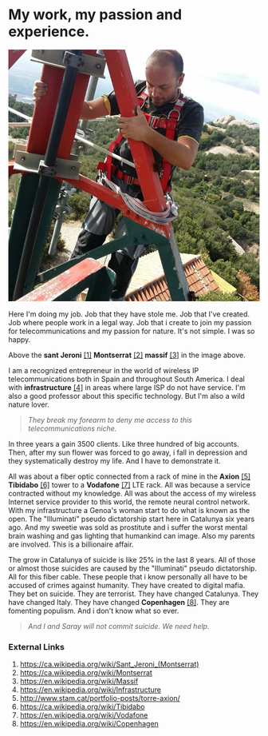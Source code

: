 # My work, my passion and experience.

![mounting a tower](../Images/35400228_456852041423980_6215908955487469568_o.jpg)

Here I'm doing my job. Job that they have stole me. Job that I've created. Job where people work in a legal way. Job that i create to join my passion for telecommunications and my passion for nature. It's not simple. I was so happy.

Above the **sant Jeroni** [[1]](https://ca.wikipedia.org/wiki/Sant_Jeroni_(Montserrat)) **Montserrat** [[2]](https://ca.wikipedia.org/wiki/Montserrat) **massif** [[3]](https://en.wikipedia.org/wiki/Massif) in the image above. 

I am a recognized entrepreneur in the world of wireless IP telecommunications both in Spain and throughout South America. I deal with **infrastructure** [[4]](https://en.wikipedia.org/wiki/Infrastructure) in areas where large ISP do not have service. I'm also a good professor about this specific technology. But I'm also a wild nature lover. 

> *They break my forearm to deny me access to this telecommunications niche.* 

In three years a gain 3500 clients. Like three hundred of big accounts. Then, after my sun flower was forced to go away, i fall in depression and they systematically destroy my life. And I have to demonstrate it. 

All was about a fiber optic connected from a rack of mine in the **Axion** [[5]](http://www.stam.cat/portfolio-posts/torre-axion/) **Tibidabo** [[6]](https://ca.wikipedia.org/wiki/Tibidabo) tower to a **Vodafone** [[7]](https://en.wikipedia.org/wiki/Vodafone) LTE rack. All was because a service contracted without my knowledge. All was about the access of my wireless Internet service provider to this world, the remote neural control network. With my infrastructure a Genoa's woman start to do what is known as the open. The "Illuminati" pseudo dictatorship start here in Catalunya six years ago. And my sweetie was sold as prostitute and i suffer the worst mental brain washing and gas lighting that humankind can image. Also my parents are involved. This is a billionaire affair. 

The grow in Catalunya of suicide is like 25% in the last 8 years. All of those or almost those suicides are caused by the "Illuminati" pseudo dictatorship. All for this fiber cable. These people that i know personally all have to be accused of crimes against humanity. They have created to digital mafia. They bet on suicide. They are terrorist. They have changed Catalunya. They have changed Italy. They have changed **Copenhagen** [[8]](https://en.wikipedia.org/wiki/Copenhagen). They are fomenting populism. And i don't know what so ever.

> *And I and Saray will not commit suicide. We need help.* 



### External Links

1. https://ca.wikipedia.org/wiki/Sant_Jeroni_(Montserrat)
2. https://ca.wikipedia.org/wiki/Montserrat
3. https://en.wikipedia.org/wiki/Massif
4. https://en.wikipedia.org/wiki/Infrastructure
5. http://www.stam.cat/portfolio-posts/torre-axion/
6. https://ca.wikipedia.org/wiki/Tibidabo
7. https://en.wikipedia.org/wiki/Vodafone
8. https://en.wikipedia.org/wiki/Copenhagen